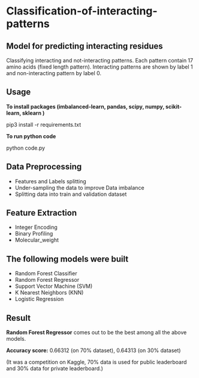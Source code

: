 # Classification-of-interacting-patterns
## Model for predicting interacting residues

Classifying interacting and not-interacting patterns. Each pattern contain 17 amino acids (fixed length pattern). Interacting patterns are shown by label 1 and non-interacting pattern by label 0.

## Usage
**To install packages (imbalanced-learn, pandas, scipy, numpy, scikit-learn, sklearn )**

pip3 install -r requirements.txt

**To run python code**

python code.py

## Data Preprocessing
* Features and Labels splitting
* Under-sampling the data to improve Data imbalance
* Splitting data into train and validation dataset

## Feature Extraction
* Integer Encoding
* Binary Profiling
* Molecular_weight

## The following models were built
* Random Forest Classifier
* Random Forest Regressor
* Support Vector Machine (SVM)
* K Nearest Neighbors (KNN)
* Logistic Regression

## Result
**Random Forest Regressor** comes out to be the best among all the above models.

**Accuracy score:** 0.66312 (on 70% dataset), 0.64313 (on 30% dataset)

(It was a competition on Kaggle, 70% data is used for public leaderboard and 30% data for private leaderboard.) 
